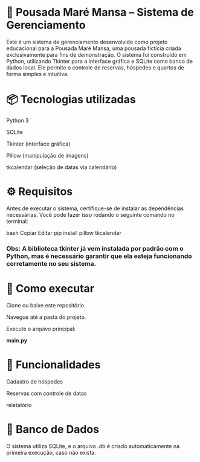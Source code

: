 # 🏨 Pousada Maré Mansa – Sistema de Gerenciamento
Este é um sistema de gerenciamento desenvolvido como projeto educacional para a Pousada Maré Mansa, uma pousada fictícia criada exclusivamente para fins de demonstração. O sistema foi construído em Python, utilizando Tkinter para a interface gráfica e SQLite como banco de dados local. Ele permite o controle de reservas, hóspedes e quartos de forma simples e intuitiva.

# 📦 Tecnologias utilizadas
Python 3

SQLite

Tkinter (interface gráfica)

Pillow (manipulação de imagens)

tkcalendar (seleção de datas via calendário)

# ⚙️ Requisitos
Antes de executar o sistema, certifique-se de instalar as dependências necessárias. Você pode fazer isso rodando o seguinte comando no terminal:

bash
Copiar
Editar
pip install pillow tkcalendar
### Obs: A biblioteca tkinter já vem instalada por padrão com o Python, mas é necessário garantir que ela esteja funcionando corretamente no seu sistema.

# 🚀 Como executar
Clone ou baixe este repositório.

Navegue até a pasta do projeto.

Execute o arquivo principal:

**main.py**

# 📝 Funcionalidades
Cadastro de hóspedes

Reservas com controle de datas

relatatório

# 📁 Banco de Dados
O sistema utiliza SQLite, e o arquivo .db é criado automaticamente na primeira execução, caso não exista.


